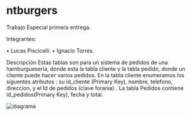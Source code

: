 # ntburgers

Trabajo Especial primera entrega.

Integrantes:

•	Lucas Piscicelli.
•	Ignacio Torres.

Descripción
Estas tablas son para un sistema de pedidos de una hamburguesería, donde esta la tabla cliente y la tabla pedido, donde un cliente puede hacer varios pedidos. En la tabla cliente enumeramos los siguentes atributos : su id_cliente (Primary Key), nombre, telefono, direccion, y el Id de pedidos (clave forania) . La tabla Pedidos contiene id_pedidos(Primary Key), fecha y total.

![diagrama](https://github.com/user-attachments/assets/50db9dc0-3007-4e3b-a89d-24f79d419605)
